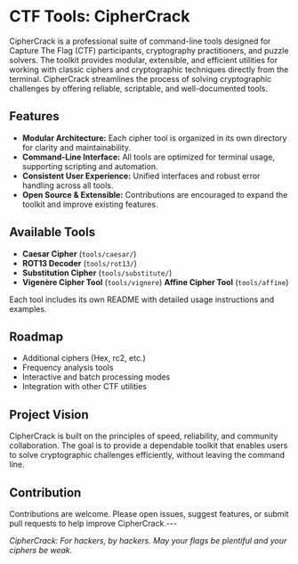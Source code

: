 # CTF Tools: CipherCrack

CipherCrack is a professional suite of command-line tools designed for Capture The Flag (CTF) participants, cryptography practitioners, and puzzle solvers. The toolkit provides modular, extensible, and efficient utilities for working with classic ciphers and cryptographic techniques directly from the terminal. CipherCrack streamlines the process of solving cryptographic challenges by offering reliable, scriptable, and well-documented tools.

## Features

- **Modular Architecture:** Each cipher tool is organized in its own directory for clarity and maintainability.
- **Command-Line Interface:** All tools are optimized for terminal usage, supporting scripting and automation.
- **Consistent User Experience:** Unified interfaces and robust error handling across all tools.
- **Open Source & Extensible:** Contributions are encouraged to expand the toolkit and improve existing features.

## Available Tools

- **Caesar Cipher** (`tools/caesar/`)
- **ROT13 Decoder** (`tools/rot13/`)
- **Substitution Cipher** (`tools/substitute/`)
- **Vigenère Cipher Tool** (`tools/vignere`)
  **Affine Cipher Tool** (`tools/affine`)


Each tool includes its own README with detailed usage instructions and examples.

## Roadmap

- Additional ciphers (Hex, rc2, etc.)
- Frequency analysis tools
- Interactive and batch processing modes
- Integration with other CTF utilities

## Project Vision

CipherCrack is built on the principles of speed, reliability, and community collaboration. The goal is to provide a dependable toolkit that enables users to solve cryptographic challenges efficiently, without leaving the command line.

## Contribution

Contributions are welcome. Please open issues, suggest features, or submit pull requests to help improve CipherCrack.---

*CipherCrack: For hackers, by hackers. May your flags be plentiful and your ciphers be weak.*
